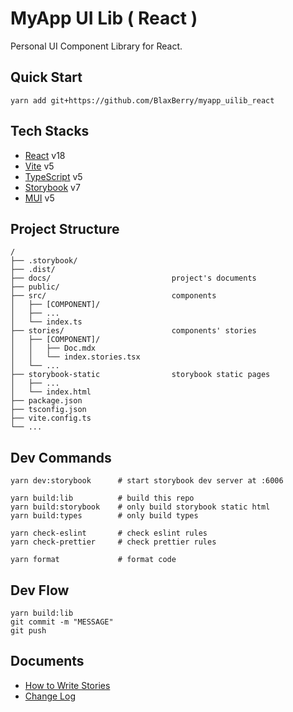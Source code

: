 # MyApp UI Lib ( React )

Personal UI Component Library for React.

## Quick Start

```tsx
yarn add git+https://github.com/BlaxBerry/myapp_uilib_react
```

## Tech Stacks

- [React]() v18
- [Vite]() v5
- [TypeScript]() v5
- [Storybook]() v7
- [MUI]() v5

## Project Structure

```
/
├── .storybook/
├── .dist/
├── docs/                           project's documents
├── public/
├── src/                            components
│   ├── [COMPONENT]/
│   ├── ...
│   └── index.ts
├── stories/                        components' stories
│   ├── [COMPONENT]/
│   │   ├── Doc.mdx
│   │   └── index.stories.tsx
│   └── ...
├── storybook-static                storybook static pages
│   ├── ...
│   └── index.html
├── package.json
├── tsconfig.json
├── vite.config.ts
└── ...
```

## Dev Commands

```shell
yarn dev:storybook      # start storybook dev server at :6006

yarn build:lib          # build this repo
yarn build:storybook    # only build storybook static html
yarn build:types        # only build types

yarn check-eslint       # check eslint rules
yarn check-prettier     # check prettier rules

yarn format             # format code
```

## Dev Flow

```shell
yarn build:lib
git commit -m "MESSAGE"
git push
```

## Documents

- [How to Write Stories](./docs/writeStories.md)
- [Change Log](./docs/changeLog.md)
